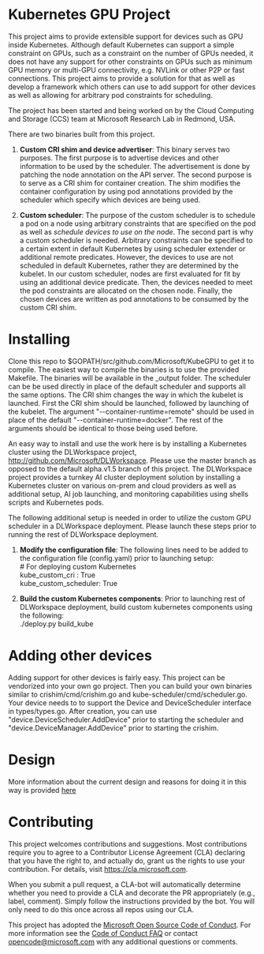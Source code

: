 
# Kubernetes GPU Project

This project aims to provide extensible support for devices such as GPU inside Kubernetes. 
Although default Kubernetes can support a simple constraint on GPUs, such as a constraint on the number of GPUs needed,
it does not have any support for other constraints on GPUs such as minimum GPU memory or multi-GPU connectivity, e.g. NVLink or
other P2P or fast connections.
This project aims to provide a solution for that as well as develop a framework which others can use to add support for other devices
as well as allowing for arbitrary pod constraints for scheduling.

The project has been started and being worked on by the Cloud Computing and Storage (CCS) team at Microsoft Research Lab in Redmond, USA.

There are two binaries built from this project.
1. **Custom CRI shim and device advertiser**: This binary serves two purposes. The first purpose is to advertise devices and other information to 
be used by the scheduler. The advertisement is done by patching the node annotation on the API server. The second purpose is
to serve as a CRI shim for container creation. The shim modifies the container configuration by using pod annotations provided by the scheduler
which specify which devices are being used.

2. **Custom scheduler**: The purpose of the custom scheduler is to schedule a pod on a node using arbitrary constraints that are specified
on the pod as well as *schedule devices to use on the node*. The second part is why a custom scheduler is needed. Arbitrary constraints
can be specified to a certain extent in default Kubernetes by using scheduler extender or additional remote predicates.
However, the devices to use are not scheduled in default Kubernetes, rather they are determined by the kubelet. In our custom scheduler, nodes
are first evaluated for fit by using an additional device predicate. Then, the devices needed to meet the pod constraints are allocated
on the chosen node. Finally, the chosen devices are written as pod annotations to be consumed by the custom CRI shim.

# Installing

Clone this repo to $GOPATH/src/github.com/Microsoft/KubeGPU to get it to compile. The easiest way to compile the binaries is to use
the provided Makefile. The binaries will be available in the _output folder. 
The scheduler can be be used directly in place of the default scheduler and supports all the same options.
The CRI shim changes the way in which the kubelet is launched. First the CRI shim should be launched, followed by launching of the kubelet.
The argument "--container-runtime=remote" should be used in place of the default "--container-runtime=docker".
The rest of the arguments should be identical to those being used before.

An easy way to install and use the work here is by installing a Kubernetes cluster using the DLWorkspace project,
http://github.com/Microsoft/DLWorkspace. Please use the master branch as opposed to the default alpha.v1.5 branch of this project.
The DLWorkspace project provides a turnkey AI cluster deployment solution by installing a Kubernetes cluster on various
on-prem and cloud providers as well as additional setup, AI job launching, and monitoring capabilities 
using shells scripts and Kubernetes pods.

The following additional setup is needed in order to utilize the custom GPU scheduler in a DLWorkspace deployment. Please launch these
steps prior to running the rest of DLWorkspace deployment.
1. **Modify the configuration file**:  The following lines need to be added to the configuration file (config.yaml) prior to launching setup:  
\# For deploying custom Kubernetes  
kube\_custom\_cri : True  
kube\_custom\_scheduler: True  
  
2. **Build the custom Kubernetes components**: Prior to launching rest of DLWorkspace deployment, build custom kubernetes components using the following:  
./deploy.py build_kube

# Adding other devices

Adding support for other devices is fairly easy. This project can be vendorized into your own go project. Then you can build your own binaries similar to
crishim/cmd/crishim.go and kube-scheduler/cmd/scheduler.go.
Your device needs to to support the Device and DeviceScheduler interface in types/types.go. After creation, you can use "device.DeviceScheduler.AddDevice" prior
to starting the scheduler and "device.DeviceManager.AddDevice" prior to starting the crishim.

# Design

More information about the current design and reasons for doing it in this way is provided [here](docs/KubeGPU.md)

# Contributing

This project welcomes contributions and suggestions.  Most contributions require you to agree to a
Contributor License Agreement (CLA) declaring that you have the right to, and actually do, grant us
the rights to use your contribution. For details, visit https://cla.microsoft.com.

When you submit a pull request, a CLA-bot will automatically determine whether you need to provide
a CLA and decorate the PR appropriately (e.g., label, comment). Simply follow the instructions
provided by the bot. You will only need to do this once across all repos using our CLA.

This project has adopted the [Microsoft Open Source Code of Conduct](https://opensource.microsoft.com/codeofconduct/).
For more information see the [Code of Conduct FAQ](https://opensource.microsoft.com/codeofconduct/faq/) or
contact [opencode@microsoft.com](mailto:opencode@microsoft.com) with any additional questions or comments.
